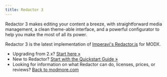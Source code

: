 ```yaml
---
title: Redactor 3
---
```


Redactor 3 makes editing your content a breeze, with straightforward media management, a clean theme-able interface, and a powerful configurator to help you make the most of all its power.

Redactor 3 is the latest implementation of [Imperavi's Redactor.js](https://imperavi.com/redactor/) for MODX. 

- Upgrading from 2.x? [Start here &raquo;](Upgrades/From_2.x)
- New to Redactor? [Start with the Quickstart Guide &raquo;](Quickstart)
- Looking for information on what Redactor can do, licenses, prices, or reviews? [Back to modmore.com](https://modmore.com/redactor/)
